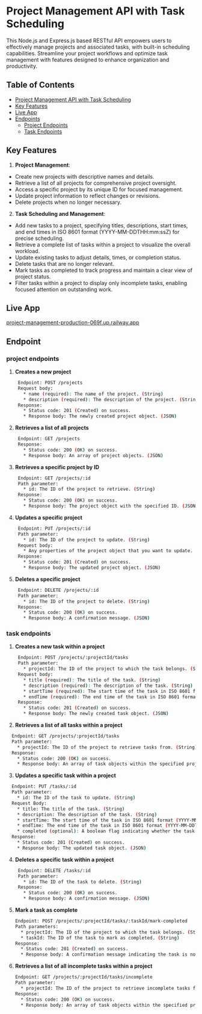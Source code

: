﻿# Project Management API with Task Scheduling
This Node.js and Express.js based RESTful API empowers users to effectively manage projects and associated tasks, with built-in scheduling capabilities. Streamline your project workflows and optimize task management with features designed to enhance organization and productivity.

## Table of Contents

* [Project Management API with Task Scheduling](#project-management-api-with-task-scheduling)
* [Key Features](#key-features)
* [Live App](#live-app)
* [Endpoints](#endpoint)
    * [Project Endpoints](#project-endpoints)
    * [Task Endpoints](#task-endpoints)

## Key Features
1. **Project Management**:
  - Create new projects with descriptive names and details.
  - Retrieve a list of all projects for comprehensive project oversight.
  - Access a specific project by its unique ID for focused management.
  - Update project information to reflect changes or revisions.
  - Delete projects when no longer necessary.
2. **Task Scheduling and Management**:
  - Add new tasks to a project, specifying titles, descriptions, start times, and end times in ISO 8601 format (YYYY-MM-DDTHH:mm:ssZ) for precise scheduling.
  - Retrieve a complete list of tasks within a project to visualize the overall workload.
  - Update existing tasks to adjust details, times, or completion status.
  - Delete tasks that are no longer relevant.
  - Mark tasks as completed to track progress and maintain a clear view of project status.
  - Filter tasks within a project to display only incomplete tasks, enabling focused attention on outstanding work.

## Live App
[project-management-production-069f.up.railway.app](https://project-management-production-069f.up.railway.app/)

## Endpoint
### project endpoints
1. **Creates a new project**
   ``` bash
    Endpoint: POST /projects
    Request body:
      * name (required): The name of the project. (String)
      * description (required): The description of the project. (String)
    Response:
      * Status code: 201 (Created) on success.
      * Response body: The newly created project object. (JSON)
2. **Retrieves a list of all projects**
   ```bash
    Endpoint: GET /projects
    Response:
      * Status code: 200 (OK) on success.
      * Response body: An array of project objects. (JSON)
3. **Retrieves a specific project by ID**
   ```bash
    Endpoint: GET /projects/:id
    Path parameter:
      * id: The ID of the project to retrieve. (String)
    Response:
      * Status code: 200 (OK) on success.
      * Response body: The project object with the specified ID. (JSON)

3. **Updates a specific project**
   ```bash
    Endpoint: PUT /projects/:id
    Path parameter:
      * id: The ID of the project to update. (String)
    Request body:
      * Any properties of the project object that you want to update. (JSON)
    Response:
      * Status code: 201 (Created) on success.
      * Response body: The updated project object. (JSON)

4. **Deletes a specific project**
   ```bash
    Endpoint: DELETE /projects/:id
    Path parameter:
      * id: The ID of the project to delete. (String)
    Response:
      * Status code: 200 (OK) on success.
      * Response body: A confirmation message. (JSON)

### task endpoints
1. **Creates a new task within a project**
   ```bash
    Endpoint: POST /projects/:projectId/tasks
    Path parameter:
      * projectId: The ID of the project to which the task belongs. (String)
    Request body:
      * title (required): The title of the task. (String)
      * description (required): The description of the task. (String)
      * startTime (required): The start time of the task in ISO 8601 format (YYYY-MM-DDTHH:mm:ssZ). (String)
      * endTime (required): The end time of the task in ISO 8601 format (YYYY-MM-DDTHH:mm:ssZ). (String)
    Response:
      * Status code: 201 (Created) on success.
      * Response body: The newly created task object. (JSON)
   
2. **Retrieves a list of all tasks within a project**
  ```bash
    Endpoint: GET /projects/:projectId/tasks
    Path parameter:
      * projectId: The ID of the project to retrieve tasks from. (String)
    Response:
      * Status code: 200 (OK) on success.
      * Response body: An array of task objects within the specified project. (JSON)
```

3. **Updates a specific task within a project**
  ```bash
    Endpoint: PUT /tasks/:id
    Path parameter:
      * id: The ID of the task to update. (String)
    Request Body:
      * title: The title of the task. (String)
      * description: The description of the task. (String)
      * startTime: The start time of the task in ISO 8601 format (YYYY-MM-DDTHH:mm:ssZ). (String)
      * endTime: The end time of the task in ISO 8601 format (YYYY-MM-DDTHH:mm:ssZ). (String)
      * completed (optional): A boolean flag indicating whether the task is completed (true) or not (false).
    Response:
      * Status code: 201 (Created) on success.
      * Response body: The updated task object. (JSON)
  ```

4. **Deletes a specific task within a project**
   ```bash
    Endpoint: DELETE /tasks/:id
    Path parameter:
      * id: The ID of the task to delete. (String)
    Response:
      * Status code: 200 (OK) on success.
      * Response body: A confirmation message. (JSON)

5. **Mark a task as complete**
    ```bash
    Endpoint: POST /projects/:projectId/tasks/:taskId/mark-completed
    Path parameters:
      * projectId: The ID of the project to which the task belongs. (String)
      * taskId: The ID of the task to mark as completed. (String)
    Response:
      * Status code: 201 (Created) on success.
      * Response body: A confirmation message indicating the task is now marked as completed. (JSON)

6. **Retrieves a list of all incomplete tasks within a project**
    ```bash
    Endpoint: GET /projects/:projectId/tasks/incomplete
    Path parameter:
      * projectId: The ID of the project to retrieve incomplete tasks from. (String)
    Response:
      * Status code: 200 (OK) on success.
      * Response body: An array of task objects within the specified project that are marked as incomplete (where `completed` is false). (JSON)

   

